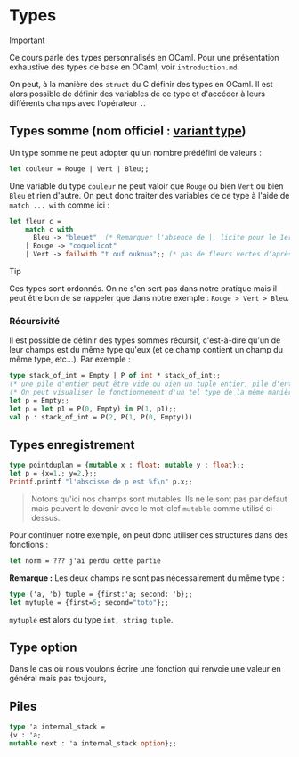 # Types
> [!IMPORTANT]  
> Ce cours parle des types personnalisés en OCaml. Pour une présentation exhaustive des types de base en OCaml, voir `introduction.md`.

On peut, à la manière des `struct` du C définir des types en OCaml. Il est alors possible de définir des variables de ce type et d'accéder à leurs différents champs avec l'opérateur `.`.


## Types somme (nom officiel : [variant type](https://ocaml.org/docs/basic-data-types#variants))
Un type somme ne peut adopter qu'un nombre prédéfini de valeurs :
```ocaml
let couleur = Rouge | Vert | Bleu;;
```
Une variable du type `couleur` ne peut valoir que `Rouge` ou bien `Vert` ou bien `Bleu` et rien d'autre. On peut donc traiter des variables de ce type à l'aide de `match ... with` comme ici :
```ocaml
let fleur c =
	match c with
	  Bleu -> "bleuet"  (* Remarquer l'absence de |, licite pour le 1er cas *)
	| Rouge -> "coquelicot"
	| Vert -> failwith "t ouf oukoua";; (* pas de fleurs vertes d'après le prof ¯\_(ツ)_/¯ *)
```
> [!TIP]
> Ces types sont ordonnés. On ne s'en sert pas dans notre pratique mais il peut être bon de se rappeler que dans notre exemple : `Rouge > Vert > Bleu`.

### Récursivité
Il est possible de définir des types sommes récursif, c'est-à-dire qu'un de leur champs est du même type qu'eux (et ce champ contient un champ du même type, etc...). Par exemple : 
```ocaml
type stack_of_int = Empty | P of int * stack_of_int;;
(* une pile d'entier peut être vide ou bien un tuple entier, pile d'entier *)
(* On peut visualiser le fonctionnement d'un tel type de la même manière que les listes OCaml *)
let p = Empty;;
let p = let p1 = P(0, Empty) in P(1, p1);;
val p : stack_of_int = P(2, P(1, P(0, Empty)))
```

## Types enregistrement
```ocaml
type pointduplan = {mutable x : float; mutable y : float};;
let p = {x=1.; y=2.};;
Printf.printf "l'abscisse de p est %f\n" p.x;;
```

> Notons qu'ici nos champs sont mutables. Ils ne le sont pas par défaut mais peuvent le devenir avec le mot-clef `mutable` comme utilisé ci-dessus.

Pour continuer notre exemple, on peut donc utiliser ces structures dans des fonctions :
```ocaml
let norm = ??? j'ai perdu cette partie
```
**Remarque :** Les deux champs ne sont pas nécessairement du même type :
```ocaml
type ('a, 'b) tuple = {first:'a; second: 'b};;
let mytuple = {first=5; second="toto"};;
```
`mytuple` est alors du type `int, string tuple`.



## Type option
Dans le cas où nous voulons écrire une fonction qui renvoie une valeur en général mais pas toujours,

## Piles
```ocaml
type 'a internal_stack =
{v : 'a;
mutable next : 'a internal_stack option};;
```
